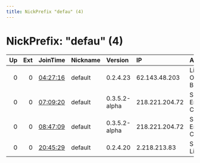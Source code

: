 ```yaml
---
title: NickPrefix "defau" (4)
---
```


# NickPrefix: "defau" (4)

|   Up |   Ext | JoinTime                                                                                            | Nickname   | Version       | IP             | AS                               | CC   |   ORp |   Dirp | OS      | Contact   |   eFamMembers |
|-----:|------:|:----------------------------------------------------------------------------------------------------|:-----------|:--------------|:---------------|:---------------------------------|:-----|------:|-------:|:--------|:----------|--------------:|
|    0 |     0 | [04:27:16](https://metrics.torproject.org/rs.html#details/4AD5B4357F66D70C9108B7D5EEB0A7EFAE2CEA2E) | default    | 0.2.4.23      | 62.143.48.203  | Liberty Global Operations B.V.   | de   |   443 |   9030 | Windows | None      |             1 |
|    0 |     0 | [07:09:20](https://metrics.torproject.org/rs.html#details/91A87188525092D024B51D12358772FF88D4141F) | default    | 0.3.5.2-alpha | 218.221.204.72 | So-net Entertainment Corporation | jp   | 48591 |      0 | Windows | None      |             1 |
|    0 |     0 | [08:47:09](https://metrics.torproject.org/rs.html#details/91DF8FD9969F05A8C25A0358519AD9BD3A2DD803) | default    | 0.3.5.2-alpha | 218.221.204.72 | So-net Entertainment Corporation | jp   | 48591 |      0 | Windows | None      |             1 |
|    0 |     0 | [20:45:29](https://metrics.torproject.org/rs.html#details/4024E4CBD1D17E8ABCE8AC9A8A97AF933C21A6B7) | default    | 0.2.4.20      | 2.218.213.83   | Sky UK Limited                   | gb   |   443 |   9030 | Windows | None      |             1 |
